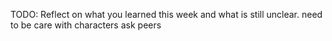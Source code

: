 TODO: Reflect on what you learned this week and what is still unclear.
need to be care with characters
ask peers